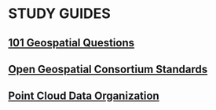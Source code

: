 # STUDY GUIDES

## [101 Geospatial Questions](https://github.com/jph6366/leetmapping/blob/main/GEOSPATIAL_101.md)

## [Open Geospatial Consortium Standards](https://github.com/jph6366/leetmapping/blob/main/OGC_STANDARDS.MD)

## [Point Cloud Data Organization](https://github.com/jph6366/leetmapping/blob/main/PCL_DATA_ORGANIZATION.MD)
